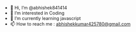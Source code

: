 - 👋 Hi, I’m @abhishek841414
- 👀 I’m interested in Coding
- 🌱 I’m currently learning javascript
- 📫 How to reach me : abhishekkumar425780@gmail.com

<!---
abhishek841414/abhishek841414 is a ✨ special ✨ repository because its `README.md` (this file) appears on your GitHub profile.
You can click the Preview link to take a look at your changes.
--->
